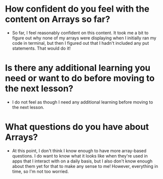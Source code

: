 # How confident do you feel with the content on Arrays so far?
- So far, I feel reasonably confident on this content. It took me a bit to figure out why none of my arrays were displaying when I initially ran my code in terminal, but then I figured out that I hadn't included any put statements. That would do it!

# Is there any additional learning you need or want to do before moving to the next lesson?
- I do not feel as though I need any additional learning before moving to the next lesson.

# What questions do you have about Arrays?
- At this point, I don't think I know enough to have more array-based questions. I do want to know what it looks like when they're used in apps that I interact with on a daily basis, but I also don't know enough about them yet for that to make any sense to me! However, everything in time, so I'm not too worried.